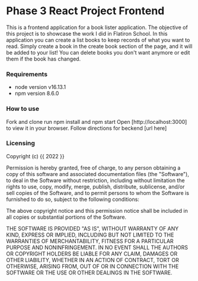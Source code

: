 # Phase 3 React Project Frontend
This is a frontend application for a book lister application. The objective of this project is to showcase the work I did in Flatiron School. 
In this application you can create a list books to keep records of what you want to read. 
Simply create a book in the create book section of the page, and it will be added to your list! 
You can delete books you don't want anymore or edit them if the book has changed. 


### Requirements
* node version v16.13.1
* npm version 8.6.0

### How to use
Fork and clone
run npm install and npm start
Open [http://localhost:3000] to view it in your browser.
Follow directions for beckend [url here]

### Licensing
Copyright (c) {{ 2022 }} 

Permission is hereby granted, free of charge, to any person obtaining
a copy of this software and associated documentation files (the
"Software"), to deal in the Software without restriction, including
without limitation the rights to use, copy, modify, merge, publish,
distribute, sublicense, and/or sell copies of the Software, and to
permit persons to whom the Software is furnished to do so, subject to
the following conditions:

The above copyright notice and this permission notice shall be
included in all copies or substantial portions of the Software.

THE SOFTWARE IS PROVIDED "AS IS", WITHOUT WARRANTY OF ANY KIND,
EXPRESS OR IMPLIED, INCLUDING BUT NOT LIMITED TO THE WARRANTIES OF
MERCHANTABILITY, FITNESS FOR A PARTICULAR PURPOSE AND
NONINFRINGEMENT. IN NO EVENT SHALL THE AUTHORS OR COPYRIGHT HOLDERS BE
LIABLE FOR ANY CLAIM, DAMAGES OR OTHER LIABILITY, WHETHER IN AN ACTION
OF CONTRACT, TORT OR OTHERWISE, ARISING FROM, OUT OF OR IN CONNECTION
WITH THE SOFTWARE OR THE USE OR OTHER DEALINGS IN THE SOFTWARE.


